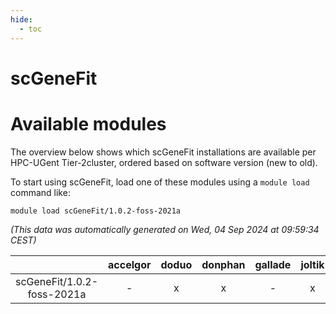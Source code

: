 ```yaml
---
hide:
  - toc
---
```


scGeneFit
=========

# Available modules


The overview below shows which scGeneFit installations are available per HPC-UGent Tier-2cluster, ordered based on software version (new to old).

To start using scGeneFit, load one of these modules using a `module load` command like:

```shell
module load scGeneFit/1.0.2-foss-2021a
```

*(This data was automatically generated on Wed, 04 Sep 2024 at 09:59:34 CEST)*  

| |accelgor|doduo|donphan|gallade|joltik|shinx|skitty|
| :---: | :---: | :---: | :---: | :---: | :---: | :---: | :---: |
|scGeneFit/1.0.2-foss-2021a|-|x|x|-|x|-|x|
